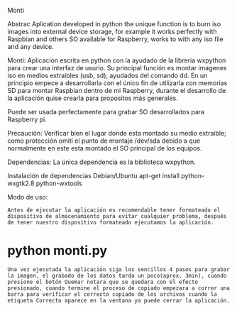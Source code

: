 Monti

Abstrac
Aplication developed in python the unique function is to burn iso images into external device storage, for example it works perfectly with Raspbian and others SO available for Raspberry, works to with any iso file and any device.

Monti: 
	Aplicacion escrita en python con la ayudado de la libreria wxpython para crear una interfaz de usurio. 
Su principal función es montar imagenes iso en medios extraibles (usb, sd), ayudados del comando dd. 
En un principio empece a desarrollarla con el único fin de utilizarla con memorias SD para montar Raspbian dentro de mi Raspberry, durante el desarrollo de la aplicación quise crearla para propositos más generales.

Puede ser usada perfectamente para grabar SO desarrollados para Raspberry pi.

Precaución:
	Verificar bien el lugar donde esta montado su medio extraible; como protección omití el punto de montaje /dev/sda debido a que normalmente en este esta montado el SO principal de los equipos.

Dependencias:
	La única dependencia es la biblioteca wxpython.

Instalación de dependencias Debian/Ubuntu
	apt-get install python-wxgtk2.8 python-wxtools

Modo de uso:

	Antes de ejecutar la aplicación es recomendable tener formateado el dispositivo de almacenamiento para evitar cualquier problema, después de tener nuestro dispositivo formateado ejecutamos la aplicación.

# python monti.py

	Una vez ejecutada la aplicación siga los sencillos 4 pasos para grabar la imagen, el grabado de los datos tarda un poco(aprox. 3min), cuando presione el botón Quemar notara que se quedara con el efecto presionado, cuando termine el proceso de copiado empezara a correr una barra para verificar el correcto copiado de los archivos cuando la etiqueta Correcto aparece en la ventana ya puede cerrar la aplicación.
